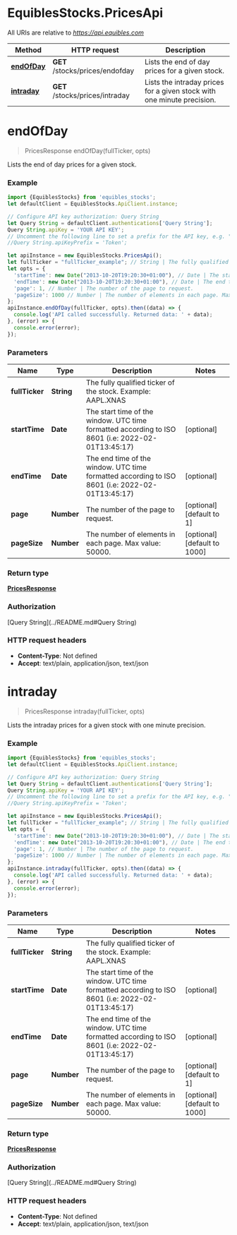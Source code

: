 # EquiblesStocks.PricesApi

All URIs are relative to *https://api.equibles.com*

Method | HTTP request | Description
------------- | ------------- | -------------
[**endOfDay**](PricesApi.md#endOfDay) | **GET** /stocks/prices/endofday | Lists the end of day prices for a given stock.
[**intraday**](PricesApi.md#intraday) | **GET** /stocks/prices/intraday | Lists the intraday prices for a given stock with one minute precision.

<a name="endOfDay"></a>
# **endOfDay**
> PricesResponse endOfDay(fullTicker, opts)

Lists the end of day prices for a given stock.

### Example
```javascript
import {EquiblesStocks} from 'equibles_stocks';
let defaultClient = EquiblesStocks.ApiClient.instance;

// Configure API key authorization: Query String
let Query String = defaultClient.authentications['Query String'];
Query String.apiKey = 'YOUR API KEY';
// Uncomment the following line to set a prefix for the API key, e.g. "Token" (defaults to null)
//Query String.apiKeyPrefix = 'Token';

let apiInstance = new EquiblesStocks.PricesApi();
let fullTicker = "fullTicker_example"; // String | The fully qualified ticker of the stock. Example: AAPL.XNAS
let opts = { 
  'startTime': new Date("2013-10-20T19:20:30+01:00"), // Date | The start time of the window. UTC time formatted according to ISO 8601 (i.e: 2022-02-01T13:45:17)
  'endTime': new Date("2013-10-20T19:20:30+01:00"), // Date | The end time of the window. UTC time formatted according to ISO 8601 (i.e: 2022-02-01T13:45:17)
  'page': 1, // Number | The number of the page to request.
  'pageSize': 1000 // Number | The number of elements in each page. Max value: 50000.
};
apiInstance.endOfDay(fullTicker, opts).then((data) => {
  console.log('API called successfully. Returned data: ' + data);
}, (error) => {
  console.error(error);
});

```

### Parameters

Name | Type | Description  | Notes
------------- | ------------- | ------------- | -------------
 **fullTicker** | **String**| The fully qualified ticker of the stock. Example: AAPL.XNAS | 
 **startTime** | **Date**| The start time of the window. UTC time formatted according to ISO 8601 (i.e: 2022-02-01T13:45:17) | [optional] 
 **endTime** | **Date**| The end time of the window. UTC time formatted according to ISO 8601 (i.e: 2022-02-01T13:45:17) | [optional] 
 **page** | **Number**| The number of the page to request. | [optional] [default to 1]
 **pageSize** | **Number**| The number of elements in each page. Max value: 50000. | [optional] [default to 1000]

### Return type

[**PricesResponse**](PricesResponse.md)

### Authorization

[Query String](../README.md#Query String)

### HTTP request headers

 - **Content-Type**: Not defined
 - **Accept**: text/plain, application/json, text/json

<a name="intraday"></a>
# **intraday**
> PricesResponse intraday(fullTicker, opts)

Lists the intraday prices for a given stock with one minute precision.

### Example
```javascript
import {EquiblesStocks} from 'equibles_stocks';
let defaultClient = EquiblesStocks.ApiClient.instance;

// Configure API key authorization: Query String
let Query String = defaultClient.authentications['Query String'];
Query String.apiKey = 'YOUR API KEY';
// Uncomment the following line to set a prefix for the API key, e.g. "Token" (defaults to null)
//Query String.apiKeyPrefix = 'Token';

let apiInstance = new EquiblesStocks.PricesApi();
let fullTicker = "fullTicker_example"; // String | The fully qualified ticker of the stock. Example: AAPL.XNAS
let opts = { 
  'startTime': new Date("2013-10-20T19:20:30+01:00"), // Date | The start time of the window. UTC time formatted according to ISO 8601 (i.e: 2022-02-01T13:45:17)
  'endTime': new Date("2013-10-20T19:20:30+01:00"), // Date | The end time of the window. UTC time formatted according to ISO 8601 (i.e: 2022-02-01T13:45:17)
  'page': 1, // Number | The number of the page to request.
  'pageSize': 1000 // Number | The number of elements in each page. Max value: 50000.
};
apiInstance.intraday(fullTicker, opts).then((data) => {
  console.log('API called successfully. Returned data: ' + data);
}, (error) => {
  console.error(error);
});

```

### Parameters

Name | Type | Description  | Notes
------------- | ------------- | ------------- | -------------
 **fullTicker** | **String**| The fully qualified ticker of the stock. Example: AAPL.XNAS | 
 **startTime** | **Date**| The start time of the window. UTC time formatted according to ISO 8601 (i.e: 2022-02-01T13:45:17) | [optional] 
 **endTime** | **Date**| The end time of the window. UTC time formatted according to ISO 8601 (i.e: 2022-02-01T13:45:17) | [optional] 
 **page** | **Number**| The number of the page to request. | [optional] [default to 1]
 **pageSize** | **Number**| The number of elements in each page. Max value: 50000. | [optional] [default to 1000]

### Return type

[**PricesResponse**](PricesResponse.md)

### Authorization

[Query String](../README.md#Query String)

### HTTP request headers

 - **Content-Type**: Not defined
 - **Accept**: text/plain, application/json, text/json


